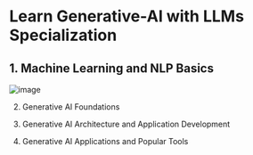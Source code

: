 # Learn Generative-AI with LLMs Specialization

## 1. Machine Learning and NLP Basics

![image](https://github.com/user-attachments/assets/e2248683-2001-4c1d-a9ef-a1d45130899b)

2. Generative AI Foundations

3. Generative AI Architecture and Application Development

4. Generative AI Applications and Popular Tools
